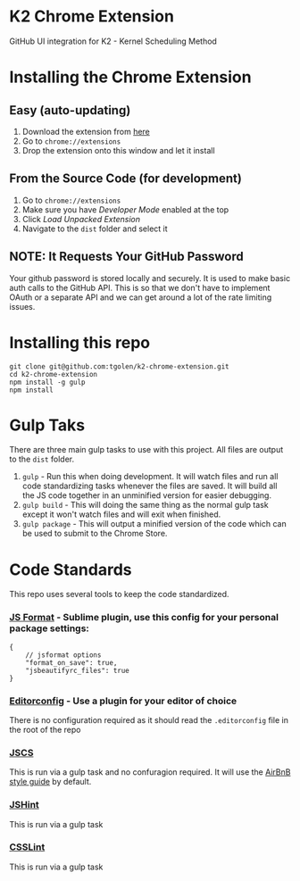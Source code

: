 K2 Chrome Extension
=============

GitHub UI integration for K2 - Kernel Scheduling Method

# Installing the Chrome Extension
## Easy (auto-updating)
1. Download the extension from [here](https://github.com/tgolen/k2-chrome-extension/blob/master/build/k2.crx)
2. Go to `chrome://extensions`
3. Drop the extension onto this window and let it install

## From the Source Code (for development)
1. Go to `chrome://extensions`
2. Make sure you have _Developer Mode_ enabled at the top
3. Click _Load Unpacked Extension_
4. Navigate to the `dist` folder and select it

## NOTE: It Requests Your GitHub Password
Your github password is stored locally and securely. It is used to make basic auth calls to the GitHub API. This is so that we don't have to implement OAuth or a separate API and we can get around a lot of the rate limiting issues.

# Installing this repo
```
git clone git@github.com:tgolen/k2-chrome-extension.git
cd k2-chrome-extension
npm install -g gulp
npm install
```

# Gulp Taks
There are three main gulp tasks to use with this project. All files are output to the `dist` folder.

1. `gulp` - Run this when doing development. It will watch files and run all code standardizing tasks whenever the files are saved. It will build all the JS code together in an unminified version for easier debugging.
1. `gulp build` - This will doing the same thing as the normal gulp task except it won't watch files and will exit when finished.
1. `gulp package` - This will output a minified version of the code which can be used to submit to the Chrome Store.

# Code Standards
This repo uses several tools to keep the code standardized.

### [JS Format](https://github.com/jdc0589/JsFormat) - Sublime plugin, use this config for your personal package settings:
```
{
    // jsformat options
    "format_on_save": true,
    "jsbeautifyrc_files": true
}
```

### [Editorconfig](http://editorconfig.org/) - Use a plugin for your editor of choice
There is no configuration required as it should read the `.editorconfig` file in the root of the repo

### [JSCS](https://github.com/jscs-dev/node-jscs)
This is run via a gulp task and no confuragion required. It will use the [AirBnB style guide](https://github.com/airbnb/javascript) by default.

### [JSHint](http://jshint.com/)
This is run via a gulp task

### [CSSLint](https://github.com/CSSLint/csslint)
This is run via a gulp task
